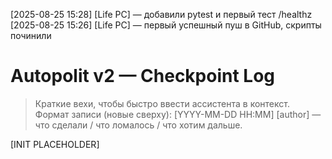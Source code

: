 [2025-08-25 15:28] [Life PC] — добавили pytest и первый тест /healthz
[2025-08-25 15:26] [Life PC] — первый успешный пуш в GitHub, скрипты починили
# Autopolit v2 — Checkpoint Log

> Краткие вехи, чтобы быстро ввести ассистента в контекст.
> Формат записи (новые сверху):
> [YYYY-MM-DD HH:MM] [author] — что сделали / что ломалось / что хотим дальше.

[INIT PLACEHOLDER]


